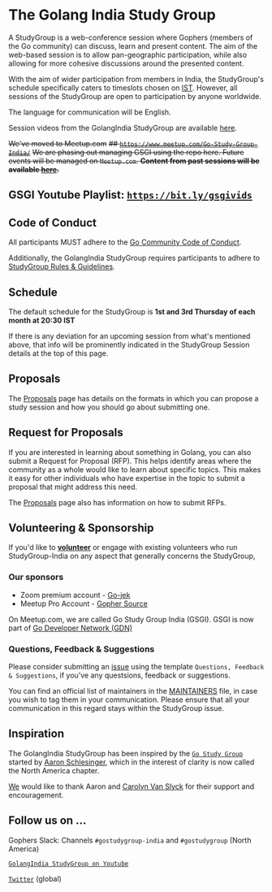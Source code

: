 # The Golang India Study Group

A StudyGroup is a web-conference session where Gophers (members of the Go community) can discuss, learn and present content. The aim of the web-based session is to allow pan-geographic participation, while also allowing for more cohesive discussions around the presented content.

With the aim of wider participation from members in India, the StudyGroup's schedule specifically caters to timeslots chosen on [IST](https://en.wikipedia.org/wiki/Indian_Standard_Time). However, all sessions of the StudyGroup are open to participation by anyone worldwide.

The language for communication will be English.

Session videos from the GolangIndia StudyGroup are available [here](https://www.youtube.com/channel/UCJ3tfDfrAZYtuIclbgETFyQ).

~~We've moved to Meetup.com~~
~~## [`https://www.meetup.com/Go-Study-Group-India/`](https://www.meetup.com/Go-Study-Group-India/)~~
~~We are phasing out managing GSGI using the repo here. Future events will be managed on `Meetup.com`. **Content from past sessions will be available [here](PAST_SESSIONS.md).**~~

## GSGI Youtube Playlist: [`https://bit.ly/gsgivids`](https://bit.ly/gsgivids)

## Code of Conduct

All participants MUST adhere to the [Go Community Code of Conduct](https://golang.org/conduct).

Additionally, the GolangIndia StudyGroup requires participants to adhere to [StudyGroup Rules & Guidelines](RULES_AND_GUIDELINES.md).

## Schedule

The default schedule for the StudyGroup is **1st and 3rd Thursday of each month at 20:30 IST**

If there is any deviation for an upcoming session from what's mentioned above, that info will be prominently indicated in the StudyGroup Session details at the top of this page.

## Proposals

The [Proposals](PROPOSALS.md) page has details on the formats in which you can propose a study session and how you should go about submitting one.

## Request for Proposals

If you are interested in learning about something in Golang, you can also submit a Request for Proposal (RFP). This helps identify areas where the community as a whole would like to learn about specific topics. This makes it easy for other individuals who have expertise in the topic to submit a proposal that might address this need.

The [Proposals](PROPOSALS.md) page also has information on how to submit RFPs.

## Volunteering & Sponsorship
If you'd like to **[volunteer](volunteers.md)** or engage with existing volunteers who run StudyGroup-India on any aspect that generally concerns the StudyGroup,

### Our sponsors
* Zoom premium account - [Go-jek](https://www.gojek.io/)
* Meetup Pro Account - [Gopher Source](https://gophersource.com)

On Meetup.com, we are called Go Study Group India (GSGI). GSGI is now part of [Go Developer Network (GDN)](https://blog.golang.org/go-developer-network)

### Questions, Feedback & Suggestions
Please consider submitting an [issue](https://github.com/golangindia/StudyGroup/issues/new/choose) using the template `Questions, Feedback & Suggestions`, if you've any questsions, feedback or suggestions.

You can find an official list of maintainers in the [MAINTAINERS](MAINTAINERS) file, in case you wish to tag them in your communication. Please ensure that all your communication in this regard stays within the StudyGroup issue.

## Inspiration

The GolangIndia StudyGroup has been inspired by the [`Go Study Group`](https://gophersource.com/study-group/) started by [Aaron Schlesinger](https://arschles.com/), which in the interest of clarity is now called the North America chapter.

[We](MAINTAINERS) would like to thank Aaron and [Carolyn Van Slyck](https://carolynvanslyck.com/) for their support and encouragement.

## Follow us on ...

Gophers Slack: Channels `#gostudygroup-india` and `#gostudygroup` (North America)

[`GolangIndia StudyGroup on Youtube`](https://www.youtube.com/channel/UCJ3tfDfrAZYtuIclbgETFyQ)

[`Twitter`](https://twitter.com/gostudygroup) (global)
